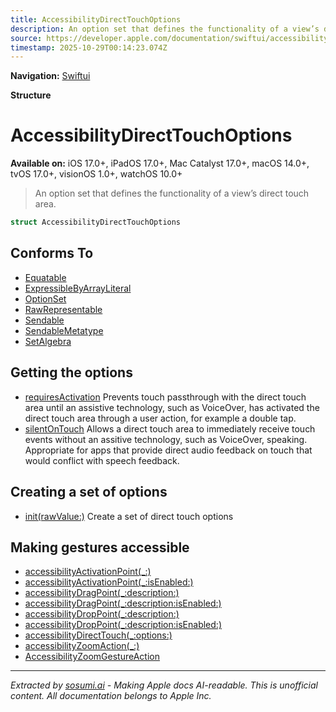 ```yaml
---
title: AccessibilityDirectTouchOptions
description: An option set that defines the functionality of a view’s direct touch area.
source: https://developer.apple.com/documentation/swiftui/accessibilitydirecttouchoptions
timestamp: 2025-10-29T00:14:23.074Z
---
```


**Navigation:** [Swiftui](/documentation/swiftui)

**Structure**

# AccessibilityDirectTouchOptions

**Available on:** iOS 17.0+, iPadOS 17.0+, Mac Catalyst 17.0+, macOS 14.0+, tvOS 17.0+, visionOS 1.0+, watchOS 10.0+

> An option set that defines the functionality of a view’s direct touch area.

```swift
struct AccessibilityDirectTouchOptions
```

## Conforms To

- [Equatable](/documentation/Swift/Equatable)
- [ExpressibleByArrayLiteral](/documentation/Swift/ExpressibleByArrayLiteral)
- [OptionSet](/documentation/Swift/OptionSet)
- [RawRepresentable](/documentation/Swift/RawRepresentable)
- [Sendable](/documentation/Swift/Sendable)
- [SendableMetatype](/documentation/Swift/SendableMetatype)
- [SetAlgebra](/documentation/Swift/SetAlgebra)

## Getting the options

- [requiresActivation](/documentation/swiftui/accessibilitydirecttouchoptions/requiresactivation) Prevents touch passthrough with the direct touch area until an assistive technology, such as VoiceOver, has activated the direct touch area through a user action, for example a double tap.
- [silentOnTouch](/documentation/swiftui/accessibilitydirecttouchoptions/silentontouch) Allows a direct touch area to immediately receive touch events without an assitive technology, such as VoiceOver, speaking. Appropriate for apps that provide direct audio feedback on touch that would conflict with speech feedback.

## Creating a set of options

- [init(rawValue:)](/documentation/swiftui/accessibilitydirecttouchoptions/init(rawvalue:)) Create a set of direct touch options

## Making gestures accessible

- [accessibilityActivationPoint(_:)](/documentation/swiftui/view/accessibilityactivationpoint(_:))
- [accessibilityActivationPoint(_:isEnabled:)](/documentation/swiftui/view/accessibilityactivationpoint(_:isenabled:))
- [accessibilityDragPoint(_:description:)](/documentation/swiftui/view/accessibilitydragpoint(_:description:))
- [accessibilityDragPoint(_:description:isEnabled:)](/documentation/swiftui/view/accessibilitydragpoint(_:description:isenabled:))
- [accessibilityDropPoint(_:description:)](/documentation/swiftui/view/accessibilitydroppoint(_:description:))
- [accessibilityDropPoint(_:description:isEnabled:)](/documentation/swiftui/view/accessibilitydroppoint(_:description:isenabled:))
- [accessibilityDirectTouch(_:options:)](/documentation/swiftui/view/accessibilitydirecttouch(_:options:))
- [accessibilityZoomAction(_:)](/documentation/swiftui/view/accessibilityzoomaction(_:))
- [AccessibilityZoomGestureAction](/documentation/swiftui/accessibilityzoomgestureaction)

---

*Extracted by [sosumi.ai](https://sosumi.ai) - Making Apple docs AI-readable.*
*This is unofficial content. All documentation belongs to Apple Inc.*
